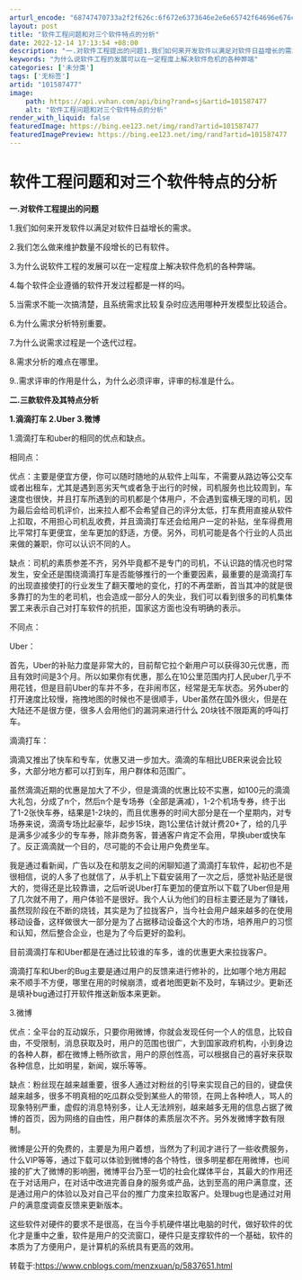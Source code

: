 ```yaml
---
arturl_encode: "68747470733a2f2f626c:6f672e6373646e2e6e65742f64696e676c616e67323738372f:61727469636c652f64657461696c732f313031353837343737"
layout: post
title: "软件工程问题和对三个软件特点的分析"
date: 2022-12-14 17:13:54 +08:00
description: "一.对软件工程提出的问题1.我们如何来开发软件以满足对软件日益增长的需求。2"
keywords: "为什么说软件工程的发展可以在一定程度上解决软件危机的各种弊端"
categories: ['未分类']
tags: ['无标签']
artid: "101587477"
image:
    path: https://api.vvhan.com/api/bing?rand=sj&artid=101587477
    alt: "软件工程问题和对三个软件特点的分析"
render_with_liquid: false
featuredImage: https://bing.ee123.net/img/rand?artid=101587477
featuredImagePreview: https://bing.ee123.net/img/rand?artid=101587477
---
```


# 软件工程问题和对三个软件特点的分析

**一.对软件工程提出的问题**

1.我们如何来开发软件以满足对软件日益增长的需求。

2.我们怎么做来维护数量不段增长的已有软件。

3.为什么说软件工程的发展可以在一定程度上解决软件危机的各种弊端。

4.每个软件企业遵循的软件开发过程都是一样的吗。

5.当需求不能一次搞清楚，且系统需求比较复杂时应选用哪种开发模型比较适合。

6.为什么需求分析特别重要。

7.为什么说需求过程是一个迭代过程。

8.需求分析的难点在哪里。

9..需求评审的作用是什么，为什么必须评审，评审的标准是什么。

**二.三款软件及其特点分析**

**1.滴滴打车 2.Uber 3.微博**

1.滴滴打车和uber的相同的优点和缺点。

相同点：

优点：主要是便宜方便，你可以随时随地的从软件上叫车，不需要从路边等公交车或者出租车，尤其是遇到恶劣天气或者急于出行的时候，司机服务也比较周到，车速度也很快，并且打车所遇到的司机都是个体用户，不会遇到蛮横无理的司机，因为最后会给司机评价，出来拉人都不会希望自己的评分太低，打车费用直接从软件上扣取，不用担心司机乱收费，并且滴滴打车还会给用户一定的补贴，坐车得费用比平常打车更便宜，坐车更加的舒适，方便。另外，司机可能是各个行业的人员出来做的兼职，你可以认识不同的人。

缺点：司机的素质参差不齐，另外毕竟都不是专门的司机，不认识路的情况也时常发生，安全还是围绕滴滴打车是否能够推行的一个重要因素，最重要的是滴滴打车的出现直接使打的行业发生了翻天覆地的变化，打的不再垄断，首当其冲的就是很多靠打的为生的老司机，也会造成一部分人的失业，我们可以看到很多的司机集体罢工来表示自己对打车软件的抗拒，国家这方面也没有明确的表示。

不同点：

Uber：

首先，Uber的补贴力度是非常大的，目前帮它拉个新用户可以获得30元优惠，而且有效时间是3个月。所以如果你有优惠，那么在10公里范围内打人民uber几乎不用花钱，但是目前Uber的车并不多，在非闹市区，经常是无车状态。另外uber的打开速度比较慢，拖拽地图的时候也不是很顺手，Uber虽然在国外很火，但是在大陆还不是很方便，很多人会用他们的漏洞来进行什么 20块钱不限距离的呼叫打车。

滴滴打车：

滴滴又推出了快车和专车，优惠又进一步加大。滴滴的车相比UBER来说会比较多，大部分地方都可以打到车，用户群体和范围广。

虽然滴滴近期的优惠是加大了不少，但是滴滴的优惠比较不实惠，如100元的滴滴大礼包，分成了n个，然后n个是专场券（全部是满减），1-2个机场专券，终于出了1-2张快车券，结果是1-2块的，而且优惠券的时间大部分是在一个星期内，对专场券来说，滴滴专场比起豪华，起步15块，跑1公里估计就计费20+了，给的几乎是满多少减多少的专车券，除非商务客，普通客户肯定不会用，早换uber或快车了。反正滴滴就一个目的，尽可能的不会让用户免费坐车。

我是通过看新闻，广告以及在和朋友之间的闲聊知道了滴滴打车软件，起初也不是很相信，说的人多了也就信了，从手机上下载安装用了一次之后，感觉补贴还是很大的，觉得还是比较靠谱，之后听说Uber打车更加的便宜所以下载了Uber但是用了几次就不用了，用户体验不是很好。我个人认为他们的目标主要还是为了赚钱，虽然现阶段在不断的烧钱，其实是为了拉拢客户，当今社会用户越来越多的在使用移动设备，这样做很大一部分是为了占据移动设备这个大的市场，培养用户的习惯和认知，然后整合企业，也是为了今后更好的盈利。

目前滴滴打车和Uber都是在通过比较谁的车多，谁的优惠更大来拉拢客户。

滴滴打车和Uber的Bug主要是通过用户的反馈来进行修补的，比如哪个地方用起来不顺手不方便，哪里在用的时候崩溃，或者地图更新不及时，车辆过少。更新还是填补bug通过打开软件推送新版本来更新。

3.微博

优点：全平台的互动娱乐，只要你用微博，你就会发现任何一个人的信息，比较自由，不受限制，消息获取及时，用户的范围也很广，大到国家政府机构，小到身边的各种人群，都在微博上畅所欲言，用户的原创性高，可以根据自己的喜好来获取各种信息，比如明星，新闻，娱乐等等。

缺点：粉丝现在越来越重要，很多人通过对粉丝的引导来实现自己的目的，键盘侠越来越多，很多不明真相的吃瓜群众受到某些人的带领，在网上各种喷人，骂人的现象特别严重，虚假的消息特别多，让人无法辨别，越来越多无用的信息占据了微博的首页，因为网络的自由性，用户群体的素质层次不齐。另外发微博字数有限制。

微博是公开的免费的，主要是为用户着想，当然为了利润才进行了一些收费服务，什么VIP等等，通过下载可以体验到微博的各个特性，很多明星都在用微博，也间接的扩大了微博的影响圈，微博平台乃至一切的社会化媒体平台，其最大的作用还在于对话用户，在对话中改进完善自身的服务或产品，达到至高的用户满意度，还是通过用户的体验以及对自己平台的推广力度来拉取客户。处理bug也是通过对用户的满意度调查反馈来更新版本。

这些软件对硬件的要求不是很高，在当今手机硬件堪比电脑的时代，做好软件的优化才是重中之重，软件是用户的交流窗口，硬件只是支撑软件的一个基础，软件的本质为了方便用户，是计算机的系统具有更高的效用。

转载于:https://www.cnblogs.com/menzxuan/p/5837651.html